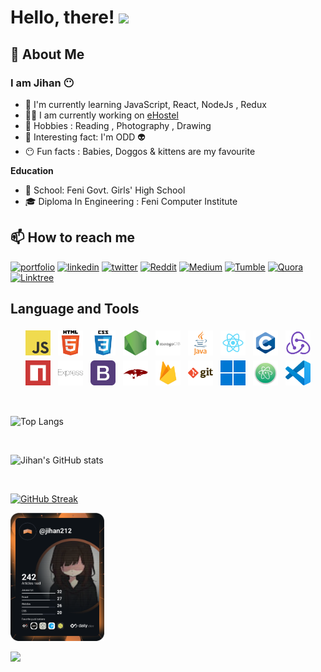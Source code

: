 
# Hello, there! <img src="https://raw.githubusercontent.com/MartinHeinz/MartinHeinz/master/wave.gif" width="30px">

## 🚀 About Me

### I am Jihan :no_mouth:  
  
- 🧠 I'm currently learning JavaScript, React, NodeJs , Redux
- :woman_technologist: I am currently working on [eHostel](https://github.com/jihan212/ehostel)
- :maple_leaf: Hobbies : Reading , Photography , Drawing 
- :ghost: Interesting fact: I'm ODD :alien:
- :no_mouth: Fun facts : Babies, Doggos & kittens are my favourite 

**Education**
- :school_satchel: School: Feni Govt. Girls' High School
- :mortar_board: Diploma In Engineering : Feni Computer Institute 

## 📫 How to reach me

[![portfolio](https://img.shields.io/badge/my_portfolio-000?style=for-the-badge&logo=ko-fi&logoColor=white)](https://portfolio-3305c.web.app/)
[![linkedin](https://img.shields.io/badge/linkedin-0A66C2?style=for-the-badge&logo=linkedin&logoColor=white)](https://www.linkedin.com/in/jihan-binte-jashim/)
[![twitter](https://img.shields.io/badge/twitter-1DA1F2?style=for-the-badge&logo=twitter&logoColor=white)](https://twitter.com/Jihan_Jashim/)
[![Reddit](https://img.shields.io/badge/reddit-F84600?style=for-the-badge&logo=reddit&logoColor=white)](https://www.reddit.com/user/ascetica212/)
[![Medium](https://img.shields.io/badge/medium-000?style=for-the-badge&logo=medium&logoColor=white)](https://zihanjashim2121.medium.com/)
[![Tumble](https://img.shields.io/badge/tumblr-314358?style=for-the-badge&logo=tumblr&logoColor=white)](https://ascetica212.tumblr.com/)
[![Quora](https://img.shields.io/badge/quora-B92B27?style=for-the-badge&logo=quora&logoColor=white)](https://www.quora.com/profile/Jihan-Binte-Jashim/)
[![Linktree](https://img.shields.io/badge/linktree-38BE7B?style=for-the-badge&logo=linktree&logoColor=white)](https://linktr.ee/jihan2121/)

## Language and Tools 

<p align="center">
<img src="https://raw.githubusercontent.com/github/explore/80688e429a7d4ef2fca1e82350fe8e3517d3494d/topics/javascript/javascript.png" alt="Javascript" height="40" style="vertical-align:top; margin:4px">
<img src="https://raw.githubusercontent.com/github/explore/80688e429a7d4ef2fca1e82350fe8e3517d3494d/topics/html/html.png" alt="html" height="40" style="vertical-align:top; margin:4px">
<img src="https://raw.githubusercontent.com/github/explore/80688e429a7d4ef2fca1e82350fe8e3517d3494d/topics/css/css.png" alt="css" height="40" style="vertical-align:top; margin:4px">
<img src="https://raw.githubusercontent.com/github/explore/80688e429a7d4ef2fca1e82350fe8e3517d3494d/topics/nodejs/nodejs.png" alt="nodejs" height="40" style="vertical-align:top; margin:4px">
<img src="https://raw.githubusercontent.com/github/explore/80688e429a7d4ef2fca1e82350fe8e3517d3494d/topics/mongodb/mongodb.png" alt="mongodb" height="40" style="vertical-align:top; margin:4px">
<img src="https://raw.githubusercontent.com/github/explore/80688e429a7d4ef2fca1e82350fe8e3517d3494d/topics/java/java.png" alt="java" height="40" style="vertical-align:top; margin:4px">
<img src="https://raw.githubusercontent.com/github/explore/80688e429a7d4ef2fca1e82350fe8e3517d3494d/topics/react/react.png" alt="react" height="40" style="vertical-align:top; margin:4px">
<img src="https://raw.githubusercontent.com/github/explore/80688e429a7d4ef2fca1e82350fe8e3517d3494d/topics/c/c.png" alt="c" height="40" style="vertical-align:top; margin:4px">
<img src="https://raw.githubusercontent.com/github/explore/80688e429a7d4ef2fca1e82350fe8e3517d3494d/topics/redux/redux.png" alt="redux" height="40" style="vertical-align:top; margin:4px">
<img src="https://raw.githubusercontent.com/github/explore/80688e429a7d4ef2fca1e82350fe8e3517d3494d/topics/npm/npm.png" alt="npm" height="40" style="vertical-align:top; margin:4px">
<img src="https://raw.githubusercontent.com/github/explore/80688e429a7d4ef2fca1e82350fe8e3517d3494d/topics/express/express.png" alt="express" height="40" style="vertical-align:top; margin:4px">
<img src="https://raw.githubusercontent.com/github/explore/80688e429a7d4ef2fca1e82350fe8e3517d3494d/topics/bootstrap/bootstrap.png" alt="bootstrap" height="40" style="vertical-align:top; margin:4px">
<img src="https://raw.githubusercontent.com/github/explore/80688e429a7d4ef2fca1e82350fe8e3517d3494d/topics/mongoose/mongoose.png" alt="mongoose" height="40" style="vertical-align:top; margin:4px">
<img src="https://raw.githubusercontent.com/github/explore/80688e429a7d4ef2fca1e82350fe8e3517d3494d/topics/firebase/firebase.png" alt="firebase" height="40" style="vertical-align:top; margin:4px">
<img src="https://raw.githubusercontent.com/github/explore/80688e429a7d4ef2fca1e82350fe8e3517d3494d/topics/git/git.png" alt="git" height="40" style="vertical-align:top; margin:4px">
<img src="https://raw.githubusercontent.com/github/explore/80688e429a7d4ef2fca1e82350fe8e3517d3494d/topics/windows/windows.png" alt="windows" height="40" style="vertical-align:top; margin:4px">
<img src="https://raw.githubusercontent.com/github/explore/80688e429a7d4ef2fca1e82350fe8e3517d3494d/topics/atom/atom.png" alt="atom" height="40" style="vertical-align:top; margin:4px">
<img src="https://raw.githubusercontent.com/github/explore/80688e429a7d4ef2fca1e82350fe8e3517d3494d/topics/visual-studio-code/visual-studio-code.png" alt="VS Code" height="40" style="vertical-align:top; margin:4px">
<!-- <img src="https://raw.githubusercontent.com/github/explore/80688e429a7d4ef2fca1e82350fe8e3517d3494d/topics/canva/canva.png" alt="canva" height="40" style="vertical-align:top; margin:4px"> -->
</p>

<br />

![Top Langs](https://github-readme-stats.vercel.app/api/top-langs/?username=jihan212&theme=nord )


<br />

![Jihan's GitHub stats](https://github-readme-stats.vercel.app/api?username=jihan212&count_private=true&show_icons=true&theme=nord )

<br />

[![GitHub Streak](https://github-readme-streak-stats.herokuapp.com/?user=jihan212&theme=dark)](https://git.io/streak-stats)

<a href="https://app.daily.dev/jihan212"><img src="https://github.com/jihan212/jihan212/blob/main/devcard.svg" width="150" alt="Jihan's Dev Card"/></a>

![](https://komarev.com/ghpvc/?username=jihan212&color=orange&style=plastic)
